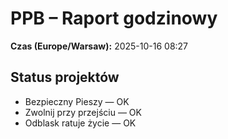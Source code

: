 # PPB – Raport godzinowy
**Czas (Europe/Warsaw):** 2025-10-16 08:27

## Status projektów
- Bezpieczny Pieszy — OK
- Zwolnij przy przejściu — OK
- Odblask ratuje życie — OK

